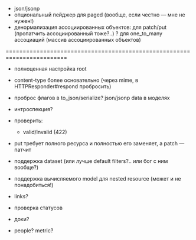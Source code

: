 * json/jsonp
* опциональный пейджер для paged (вообще, если честно — мне не нужен!)
* денормализация ассоциированных объектов:
    для patch/put (пропатчить ассоциированный тоже?..)
    ? для one_to_many ассоциаций (массив ассоциированных объектов)

========================================================================
* полноценная настройка root
* content-type более основательно (через mime, в HTTPResponder#respond пробросить)
* проброс флагов в to_json/serialize?
    json/jsonp
    data в моделях
* интроспекция?

* проверить:
    * valid/invalid (422)

* put требует полного ресурса и полностью его заменяет, а patch — патчит

* поддержка dataset (или лучше default filters?.. или бог с ним вообще?)
* поддержка вычисляемого model для nested resource (может и не понадобиться!)

* links?

* проверка статусов

* доки?

* people? metric?

